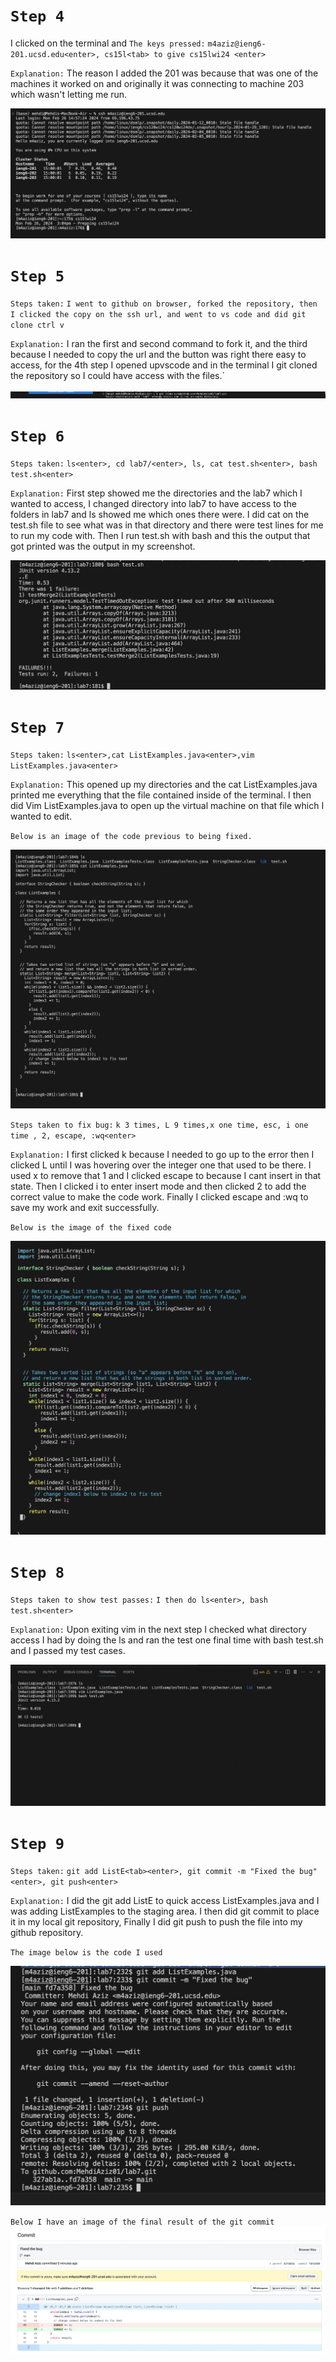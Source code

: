 
# `Step 4`
I clicked on the terminal and 
`The keys pressed:` `m4aziz@ieng6-201.ucsd.edu<enter>, cs15l<tab> to give cs15lwi24 <enter>`

`Explanation:` The reason I added the 201 was because that was one of the machines it worked on and originally it was connecting to machine 203 which wasn't letting me run.

![image](Step4)

# `Step 5`
`Steps taken:` `I went to github on browser, forked the repository, then I clicked the copy on the ssh url, and went to vs code and did git clone ctrl v`

`Explanation:` I ran the first and second command to fork it, and the third because I needed to copy the url and the button was right there easy to access, for the 4th step I opened upvscode and in the terminal I git cloned the repository so I could have access with the files.`

![image](Step5)

# `Step 6`
`Steps taken:` `ls<enter>, cd lab7/<enter>, ls, cat test.sh<enter>, bash test.sh<enter>`

`Explanation:` First step showed me the directories and the lab7 which I wanted to access, I changed directory into lab7 to have access to the folders in lab7 and ls showed me which ones there were. I did cat on the test.sh file to see what was in that directory and there were test lines for me to run my code with. Then I run test.sh with bash and this the output that got printed was the output in my screenshot.

![image](Step6)

# `Step 7`
`Steps taken:` `ls<enter>,cat ListExamples.java<enter>,vim ListExamples.java<enter>`

`Explanation:` This opened up my directories and the cat ListExamples.java printed me everything that the file contained inside of the terminal. I then did Vim ListExamples.java to open up the virtual machine on that file which I wanted to edit.

`Below is an image of the code previous to being fixed.`

![image](Step7failingOutput)

`Steps taken to fix bug:` `k 3 times, L 9 times,x one time, esc, i one time , 2, escape, :wq<enter>`

`Explanation:` I first clicked k because I needed to go up to the error then I clicked L until I was hovering over the integer one that used to be there. I used x to remove that 1 and I clicked escape to because I cant insert in that state. Then I clicked i to enter insert mode and then clicked 2 to add the correct value to make the code work. Finally I clicked escape and :wq to save my work and exit successfully.

`Below is the image of the fixed code`

![image](Step7fixedCode)


# `Step 8`
`Steps taken to show test passes:` `I then do ls<enter>, bash test.sh<enter>`

`Explanation:` Upon exiting vim in the next step I checked what directory access I had by doing the ls and ran the test one final time with bash test.sh and I passed my test cases.

![image](Step8passingTest)

# `Step 9`

`Steps taken:` `git add ListE<tab><enter>, git commit -m "Fixed the bug"<enter>, git push<enter>`

`Explanation:` I did the git add ListE<tab> to quick access ListExamples.java and I was adding ListExamples to the staging area. I then did git commit to place it in my local git repository, Finally I did git push to push the file into my github repository.

`The image below is the code I used`

![image](Step9code)

`Below I have an image of the final result of the git commit`
![image](Step9output)

